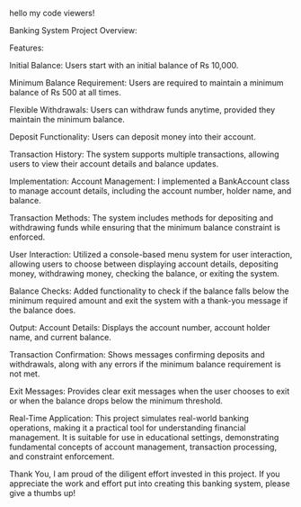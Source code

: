 hello my code viewers!

Banking System Project Overview:

Features:

Initial Balance: Users start with an initial balance of Rs 10,000.

Minimum Balance Requirement: Users are required to maintain a minimum balance of Rs 500 at all times.

Flexible Withdrawals: Users can withdraw funds anytime, provided they maintain the minimum balance.

Deposit Functionality: Users can deposit money into their account.

Transaction History: The system supports multiple transactions, allowing users to view their account details and balance updates.

Implementation:
Account Management: I implemented a BankAccount class to manage account details, including the account number, holder name, and balance.

Transaction Methods: The system includes methods for depositing and withdrawing funds while ensuring that the minimum balance constraint is enforced.

User Interaction: Utilized a console-based menu system for user interaction, allowing users to choose between displaying account details, depositing money, withdrawing money, checking the balance, or exiting the system.

Balance Checks: Added functionality to check if the balance falls below the minimum required amount and exit the system with a thank-you message if the balance does.

Output:
Account Details: Displays the account number, account holder name, and current balance.

Transaction Confirmation: Shows messages confirming deposits and withdrawals, along with any errors if the minimum balance requirement is not met.

Exit Messages: Provides clear exit messages when the user chooses to exit or when the balance drops below the minimum threshold.

Real-Time Application:
This project simulates real-world banking operations, making it a practical tool for understanding financial management. It is suitable for use in educational settings, demonstrating fundamental concepts of account management, transaction processing, and constraint enforcement.

Thank You,
I am proud of the diligent effort invested in this project. If you appreciate the work and effort put into creating this banking system, please give a thumbs up!
